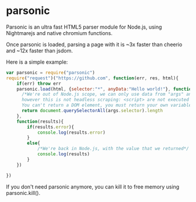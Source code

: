 # parsonic
Parsonic is an ultra fast HTML5 parser module for Node.js, using Nightmarejs and native chromium functions.

Once parsonic is loaded, parsing a page with it is ~3x faster than cheerio and ~12x faster than jsdom.

Here is a simple example:
```js
var parsonic = require("parsonic")
require("request")("https://github.com", function(err, res, html){
    if(err) throw err
    parsonic.load(html, {selector:"*", anyData:"Hello world!"}, function(document, args){
      /*We're out of Node.js scope, we can only use data from "args" and document,
      however this is not headless scraping: <script> are not executed and window isn't accessible.
      You can't return a DOM element, you must return your own variables/objects.*/
      return document.querySelectorAll(args.selector).length
    },
    function(results){
        if(results.error){
            console.log(results.error)
        }
        else{
            /*We're back in Node.js, with the value that we returned*/
            console.log(results)
        }
    })

})
```

If you don't need parsonic anymore, you can kill it to free memory using parsonic.kill().
